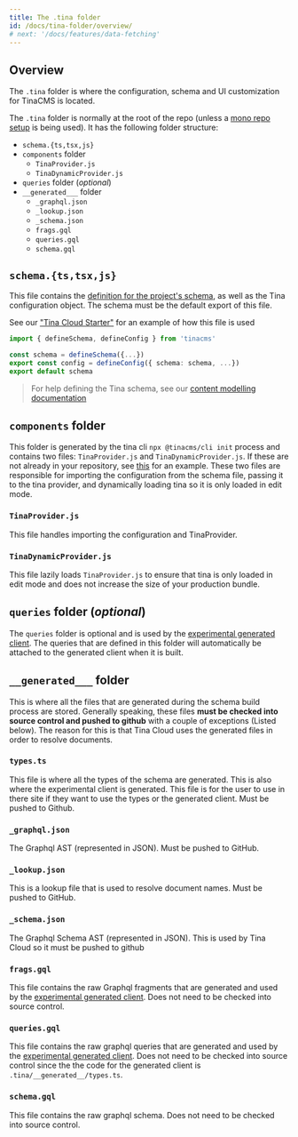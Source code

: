 ```yaml
---
title: The .tina folder
id: /docs/tina-folder/overview/
# next: '/docs/features/data-fetching'
---
```



## Overview

The `.tina` folder is where the configuration, schema and UI customization for TinaCMS is located.


The `.tina` folder is normally at the root of the repo (unless a [mono repo setup](/docs/tina-cloud/faq/#does-tina-cloud-work-with-monorepos) is being used). It has the following folder structure:

- `schema.{ts,tsx,js}`
- `components` folder
  - `TinaProvider.js`
  - `TinaDynamicProvider.js`
- `queries` folder (*optional*)
- `__generated___` folder
  - `_graphql.json`
  - `_lookup.json`
  - `_schema.json`
  - `frags.gql`
  - `queries.gql`
  - `schema.gql`



## `schema.{ts,tsx,js}`

This file contains the [definition for the project's schema](/docs/schema), as well as the Tina configuration object. The schema must be the default export of this file.


See our ["Tina Cloud Starter"](https://github.com/tinacms/tina-cloud-starter/blob/main/.tina/schema.ts) for an example of how this file is used

```ts
import { defineSchema, defineConfig } from 'tinacms'

const schema = defineSchema({...})
export const config = defineConfig({ schema: schema, ...})
export default schema
```


> For help defining the Tina schema, see our [content modelling documentation](/docs/schema/)

## `components` folder

This folder is generated by the tina cli `npx @tinacms/cli init` process and contains two files: `TinaProvider.js` and `TinaDynamicProvider.js`. If these are not already in your repository, see [this](https://github.com/tinacms/tina-cloud-starter/tree/main/.tina/components) for an example. These two files are responsible for importing the configuration from the schema file, passing it to the tina provider, and dynamically loading tina so it is only loaded in edit mode.

### `TinaProvider.js`

This file handles importing the configuration and TinaProvider.

### `TinaDynamicProvider.js`

This file lazily loads `TinaProvider.js` to ensure that tina is only loaded in edit mode and does not increase the size of your production bundle.

## `queries` folder (*optional*)

The `queries` folder is optional and is used by the [experimental generated client](/docs/graphql/client/). The queries that are defined in this folder will automatically be attached to the generated client when it is built.


## `__generated___` folder

This is where all the files that are generated during the schema build process are stored. Generally speaking, these files **must be checked into source control and pushed to github** with a couple of exceptions (Listed below). The reason for this is that Tina Cloud uses the generated files in order to resolve documents.


### `types.ts`

This file is where all the types of the schema are generated. This is also where the experimental client is generated. This file is for the user to use in there site if they want to use the types or the generated client. Must be pushed to Github.

### `_graphql.json`

The Graphql AST (represented in JSON). Must be pushed to GitHub.

### `_lookup.json`

This is a lookup file that is used to resolve document names. Must be pushed to GitHub.

### `_schema.json`

The Graphql Schema AST (represented in JSON). This is used by Tina Cloud so it must be pushed to github

### `frags.gql`

This file contains the raw Graphql fragments that are generated and used by the [experimental generated client](/docs/graphql/client/). Does not need to be checked into source control.

### `queries.gql`

This file contains the raw graphql queries that are generated and used by the [experimental generated client](/docs/graphql/client/). Does not need to be checked into source control since the the code for the generated client is `.tina/__generated__/types.ts`. 

### `schema.gql` 

This file contains the raw graphql schema. Does not need to be checked into source control.



